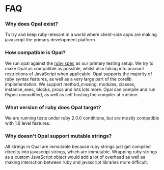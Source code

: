 # FAQ

### Why does Opal exist?

To try and keep ruby relevant in a world where client-side apps are making javascript the primary development platform.

### How compatible is Opal?

We run opal against the [ruby spec](https://github.com/ruby/spec) as our primary testing setup. We try to make Opal as compatible as possible, whilst also taking into account restrictions of JavaScript when applicable. Opal supports the majority of ruby syntax features, as well as a very large part of the corelib implementation. We support method\_missing, modules, classes, instance\_exec, blocks, procs and lots lots more. Opal can compile and run Rspec unmodified, as well as self hosting the compiler at runtime.

### What version of ruby does Opal target?

We are running tests under ruby 2.0.0 conditions, but are mostly compatible with 1.9 level features.

### Why doesn't Opal support mutable strings?

All strings in Opal are immutable because ruby strings just get compiled direclty into javascript strings, which are immutable. Wrapping ruby strings as a custom JavaScript object would add a lot of overhead as well as making interaction between ruby and javascript libraries more difficult.
